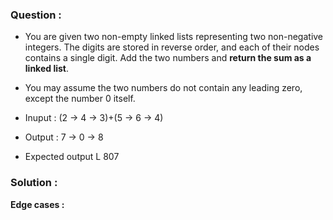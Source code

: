 ### Question :

- You are given two non-empty linked lists representing two non-negative integers. The digits are stored in reverse order, and each of their nodes contains a single digit. Add the two numbers and **return the sum as a linked list**.


- You may assume the two numbers do not contain any leading zero, except the number 0 itself.

- Inuput : (2 -> 4 -> 3)+(5 -> 6 -> 4)
- Output : 7 -> 0 -> 8

- Expected output L 807


### Solution :

**Edge cases :**
